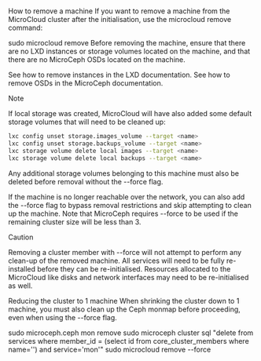 # **[](https://documentation.ubuntu.com/microcloud/stable/microcloud/how-to/remove_machine/)**

How to remove a machine
If you want to remove a machine from the MicroCloud cluster after the initialisation, use the microcloud remove command:

sudo microcloud remove <name>
Before removing the machine, ensure that there are no LXD instances or storage volumes located on the machine, and that there are no MicroCeph OSDs located on the machine.

See how to remove instances in the LXD documentation. See how to remove OSDs in the MicroCeph documentation.

Note

If local storage was created, MicroCloud will have also added some default storage volumes that will need to be cleaned up:

```bash
lxc config unset storage.images_volume --target <name>
lxc config unset storage.backups_volume --target <name>
lxc storage volume delete local images --target <name>
lxc storage volume delete local backups --target <name>
```

Any additional storage volumes belonging to this machine must also be deleted before removal without the --force flag.

If the machine is no longer reachable over the network, you can also add the --force flag to bypass removal restrictions and skip attempting to clean up the machine. Note that MicroCeph requires --force to be used if the remaining cluster size will be less than 3.

Caution

Removing a cluster member with --force will not attempt to perform any clean-up of the removed machine. All services will need to be fully re-installed before they can be re-initialised. Resources allocated to the MicroCloud like disks and network interfaces may need to be re-initialised as well.

Reducing the cluster to 1 machine
When shrinking the cluster down to 1 machine, you must also clean up the Ceph monmap before proceeding, even when using the --force flag.

sudo microceph.ceph mon remove <name>
sudo microceph cluster sql "delete from services where member_id = (select id from core_cluster_members where name='<name>') and service='mon'"
sudo microcloud remove <name> --force
